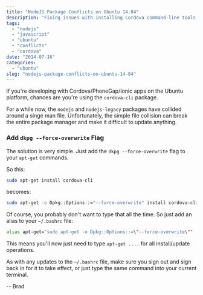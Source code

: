 ```yaml
---
title: "NodeJS Package Conflicts on Ubuntu 14.04"
description: "Fixing issues with installing Cordova command-line tools on Ubuntu"
tags:
  - "nodejs"
  - "javascript"
  - "ubuntu"
  - "conflicts"
  - "cordova"
date: "2014-07-16"
categories:
  - "ubuntu"
slug: "nodejs-package-conflicts-on-ubuntu-14-04"
---
```


If you're developing with Cordova/PhoneGap/Ionic apps on the Ubuntu platform, chances are you're using the `cordova-cli` package.

For a while now, the `nodejs` and `nodejs-legacy` packages have collided around a singe man file. Unfortunately, the simple file collision can break the entire package manager and make it difficult to update anything.

### Add `dkpg --force-overwrite` Flag

The solution is very simple. Just add the `dkpg --force-overwrite` flag to your `apt-get` commands.

So this:

```bash
sudo apt-get install cordova-cli
```

becomes:

```bash
sudo apt-get -o Dpkg::Options::="--force-overwrite" install cordova-cli
```

Of course, you probably don't want to type that all the time. So just add an alias to your `~/.bashrc` file:

```bash
alias apt-get="sudo apt-get -o Dpkg::Options::=\"--force-overwrite\""
```

This means you'll now just need to type `apt-get ....` for all install/update operations.

As with any updates to the `~/.bashrc` file, make sure you sign out and sign back in for it to take effect, or just type the same command into your current terminal.

-- Brad